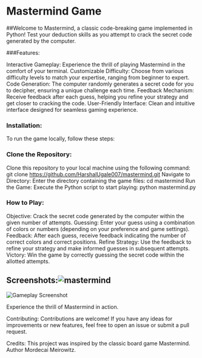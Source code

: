 # Mastermind Game

##Welcome to Mastermind, a classic code-breaking game implemented in Python! Test your deduction skills as you attempt to crack the secret code generated by the computer.

###Features:

Interactive Gameplay: Experience the thrill of playing Mastermind in the comfort of your terminal.
Customizable Difficulty: Choose from various difficulty levels to match your expertise, ranging from beginner to expert.
Code Generation: The computer randomly generates a secret code for you to decipher, ensuring a unique challenge each time.
Feedback Mechanism: Receive feedback after each guess, helping you refine your strategy and get closer to cracking the code.
User-Friendly Interface: Clean and intuitive interface designed for seamless gaming experience.

### Installation:
 To run the game locally, follow these steps:

### Clone the Repository: 
Clone this repository to your local machine using the following command:
git clone https://github.com/HarshalUgale007/mastermind.git
Navigate to Directory: Enter the directory containing the game files:
cd mastermind
Run the Game: 
Execute the Python script to start playing:
python mastermind.py

### How to Play:
Objective: Crack the secret code generated by the computer within the given number of attempts.
Guessing: Enter your guess using a combination of colors or numbers (depending on your preference and game settings).
Feedback: After each guess, receive feedback indicating the number of correct colors and correct positions.
Refine Strategy: Use the feedback to refine your strategy and make informed guesses in subsequent attempts.
Victory: Win the game by correctly guessing the secret code within the allotted attempts.
## Screenshots:![mastermind](https://github.com/HarshalUgale007/mastermind_game_Python/assets/156573557/afc260a6-a2d2-4eed-b226-90472e61232a)

![Gameplay Screenshot](./)

Experience the thrill of Mastermind in action.

Contributing:
Contributions are welcome! If you have any ideas for improvements or new features, feel free to open an issue or submit a pull request.

Credits:
This project was inspired by the classic board game Mastermind. Author Mordecai Meirowitz.
